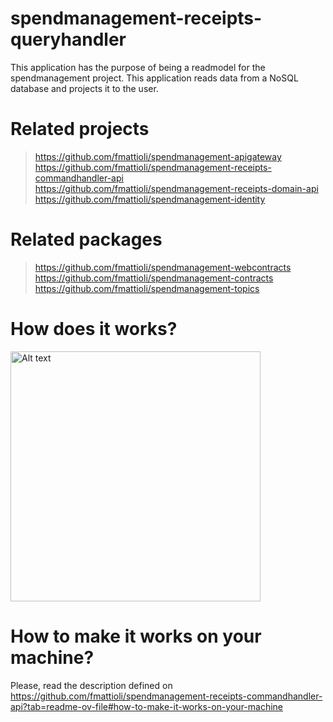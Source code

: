 # spendmanagement-receipts-queryhandler
This application has the purpose of being a readmodel for the spendmanagement project. This application reads data from a NoSQL database and projects it to the user.

# Related projects
> https://github.com/fmattioli/spendmanagement-apigateway <br/>
> https://github.com/fmattioli/spendmanagement-receipts-commandhandler-api <br/>
> https://github.com/fmattioli/spendmanagement-receipts-domain-api <br/>
> https://github.com/fmattioli/spendmanagement-identity <br/>

# Related packages
> https://github.com/fmattioli/spendmanagement-webcontracts <br/>
> https://github.com/fmattioli/spendmanagement-contracts <br/>
> https://github.com/fmattioli/spendmanagement-topics

# How does it works?
<img src="Diagram-Receipts.QueryHandler.png" alt="Alt text" title="Title" style="width: 400px; height: auto;">

# How to make it works on your machine?
Please, read the description defined on https://github.com/fmattioli/spendmanagement-receipts-commandhandler-api?tab=readme-ov-file#how-to-make-it-works-on-your-machine
